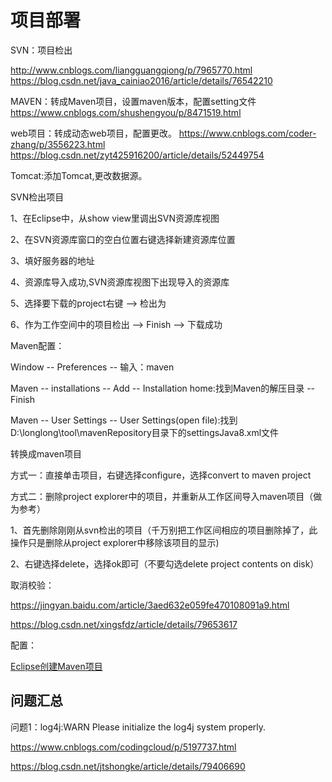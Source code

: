 # 项目部署

SVN：项目检出

<http://www.cnblogs.com/liangguangqiong/p/7965770.html>
<https://blog.csdn.net/java_cainiao2016/article/details/76542210>

MAVEN：转成Maven项目，设置maven版本，配置setting文件
<https://www.cnblogs.com/shushengyou/p/8471519.html>

web项目：转成动态web项目，配置更改。
<https://www.cnblogs.com/coder-zhang/p/3556223.html>
<https://blog.csdn.net/zyt425916200/article/details/52449754>

Tomcat:添加Tomcat,更改数据源。

SVN检出项目

1、在Eclipse中，从show view里调出SVN资源库视图

2、在SVN资源库窗口的空白位置右键选择新建资源库位置

3、填好服务器的地址

4、资源库导入成功,SVN资源库视图下出现导入的资源库

5、选择要下载的project右键 --> 检出为

6、作为工作空间中的项目检出 --> Finish --> 下载成功

Maven配置：

Window -- Preferences -- 输入：maven

Maven -- installations -- Add -- Installation home:找到Maven的解压目录 -- Finish

Maven -- User Settings -- User Settings(open file):找到D:\longlong\tool\mavenRepository目录下的settingsJava8.xml文件

转换成maven项目

方式一：直接单击项目，右键选择configure，选择convert to maven project

方式二：删除project explorer中的项目，并重新从工作区间导入maven项目（做为参考）

1、首先删除刚刚从svn检出的项目（千万别把工作区间相应的项目删除掉了，此操作只是删除从project explorer中移除该项目的显示)

2、右键选择delete，选择ok即可（不要勾选delete project contents on disk）

取消校验：

<https://jingyan.baidu.com/article/3aed632e059fe470108091a9.html>

<https://blog.csdn.net/xingsfdz/article/details/79653617>

配置：

[Eclipse创建Maven项目](https://www.cnblogs.com/shushengyou/p/8471519.html)

## 问题汇总

问题1：log4j:WARN Please initialize the log4j system properly.

<https://www.cnblogs.com/codingcloud/p/5197737.html>

<https://blog.csdn.net/jtshongke/article/details/79406690>